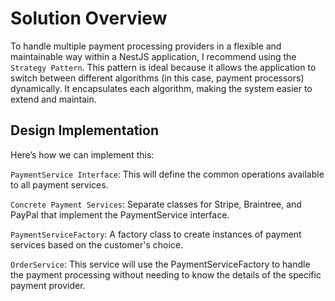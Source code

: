 # Solution Overview
To handle multiple payment processing providers in a flexible and maintainable way within a NestJS application, I recommend using the `Strategy Pattern`. 
This pattern is ideal because it allows the application to switch between different algorithms (in this case, payment processors) dynamically. It encapsulates each algorithm, making the system easier to extend and maintain.


## Design Implementation
Here’s how we can implement this:

`PaymentService Interface`: This will define the common operations available to all payment services.

`Concrete Payment Services`: Separate classes for Stripe, Braintree, and PayPal that implement the PaymentService interface.

`PaymentServiceFactory`: A factory class to create instances of payment services based on the customer's choice.

`OrderService`: This service will use the PaymentServiceFactory to handle the payment processing without needing to know the details of the specific payment provider.